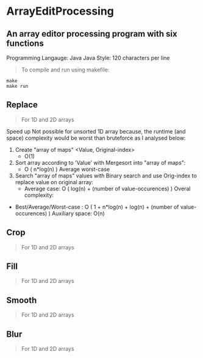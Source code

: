 # ArrayEditProcessing

## An array editor processing program with six functions

Programming Langauge: Java
Java Style: 120 characters per line

> To compile and run using makefile:
  ```
  make
  make run

  ```

## Replace
> For 1D and 2D arrays

Speed up Not possible for unsorted 1D array because, the runtime (and space) complexity 
would be worst than bruteforce as I analysed below:
 1. Create "array of maps" <Value, Original-index>
    - O(1)
 2. Sort array according to 'Value' with Mergesort into "array of maps":
    - O ( n*log(n) ) Average worst-case
 3. Search "array of maps" values with Binary search and use Orig-index to replace value on original array:
    - Average case: O ( log(n) + (number of value-occurences) )
Overal complexity:
- Best/Average/Worst-case : O ( 1 + n*log(n) + log(n) + (number of value-occurences) )
Auxiliary space: O(n)


## Crop
> For 1D and 2D arrays

## Fill
> For 1D and 2D arrays

## Smooth
> For 1D and 2D arrays

## Blur
> For 1D and 2D arrays


